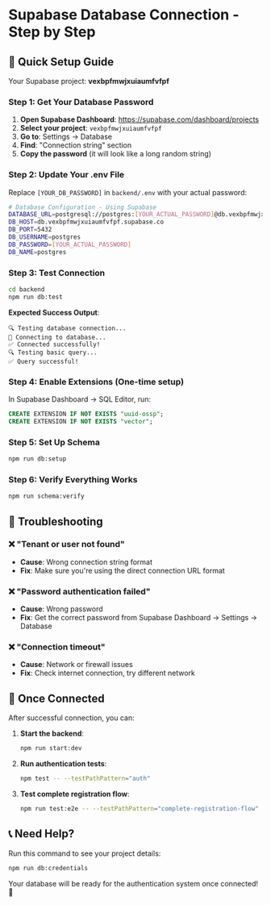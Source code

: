 # Supabase Database Connection - Step by Step

## 🎯 Quick Setup Guide

Your Supabase project: **vexbpfmwjxuiaumfvfpf**

### Step 1: Get Your Database Password

1. **Open Supabase Dashboard**: https://supabase.com/dashboard/projects
2. **Select your project**: `vexbpfmwjxuiaumfvfpf`
3. **Go to**: Settings → Database
4. **Find**: "Connection string" section
5. **Copy the password** (it will look like a long random string)

### Step 2: Update Your .env File

Replace `[YOUR_DB_PASSWORD]` in `backend/.env` with your actual password:

```bash
# Database Configuration - Using Supabase
DATABASE_URL=postgresql://postgres:[YOUR_ACTUAL_PASSWORD]@db.vexbpfmwjxuiaumfvfpf.supabase.co:5432/postgres
DB_HOST=db.vexbpfmwjxuiaumfvfpf.supabase.co
DB_PORT=5432
DB_USERNAME=postgres
DB_PASSWORD=[YOUR_ACTUAL_PASSWORD]
DB_NAME=postgres
```

### Step 3: Test Connection

```bash
cd backend
npm run db:test
```

**Expected Success Output**:

```
🔍 Testing database connection...
📡 Connecting to database...
✅ Connected successfully!
🔍 Testing basic query...
✅ Query successful!
```

### Step 4: Enable Extensions (One-time setup)

In Supabase Dashboard → SQL Editor, run:

```sql
CREATE EXTENSION IF NOT EXISTS "uuid-ossp";
CREATE EXTENSION IF NOT EXISTS "vector";
```

### Step 5: Set Up Schema

```bash
npm run db:setup
```

### Step 6: Verify Everything Works

```bash
npm run schema:verify
```

## 🔧 Troubleshooting

### ❌ "Tenant or user not found"

- **Cause**: Wrong connection string format
- **Fix**: Make sure you're using the direct connection URL format

### ❌ "Password authentication failed"

- **Cause**: Wrong password
- **Fix**: Get the correct password from Supabase Dashboard → Settings → Database

### ❌ "Connection timeout"

- **Cause**: Network or firewall issues
- **Fix**: Check internet connection, try different network

## 🚀 Once Connected

After successful connection, you can:

1. **Start the backend**:

   ```bash
   npm run start:dev
   ```

2. **Run authentication tests**:

   ```bash
   npm test -- --testPathPattern="auth"
   ```

3. **Test complete registration flow**:
   ```bash
   npm run test:e2e -- --testPathPattern="complete-registration-flow"
   ```

## 📞 Need Help?

Run this command to see your project details:

```bash
npm run db:credentials
```

Your database will be ready for the authentication system once connected! 🎉
